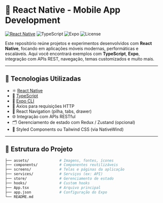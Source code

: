 # 📱 React Native - Mobile App Development

[![React Native](https://img.shields.io/badge/React_Native-2025-blue?logo=react)](https://reactnative.dev/)
![TypeScript](https://img.shields.io/badge/TypeScript-Strict-blue?logo=typescript)
![Expo](https://img.shields.io/badge/Expo-CLI%20Ready-000020?logo=expo)
![License](https://img.shields.io/badge/license-MIT-green)

Este repositório reúne projetos e experimentos desenvolvidos com **React Native**, focando em aplicações móveis modernas, performáticas e escaláveis. Aqui você encontrará exemplos com **TypeScript**, **Expo**, integração com APIs REST, navegação, temas customizados e muito mais.

---

## 🚀 Tecnologias Utilizadas

- ⚛️ [React Native](https://reactnative.dev/)
- 📘 [TypeScript](https://www.typescriptlang.org/)
- 🚀 [Expo CLI](https://docs.expo.dev/workflow/expo-cli/)
- 📡 Axios para requisições HTTP
- 📍 React Navigation (pilha, tabs, drawer)
- 🌐 Integração com APIs RESTful
- 🗂️ Gerenciamento de estado com Redux / Zustand (opcional)
- 🎨 Styled Components ou Tailwind CSS (via NativeWind)

---

## 📂 Estrutura do Projeto

```bash
├── assets/              # Imagens, fontes, ícones
├── components/          # Componentes reutilizáveis
├── screens/             # Telas e páginas da aplicação
├── services/            # Serviços (ex: API)
├── store/               # Gerenciamento de estado
├── hooks/               # Custom hooks
├── App.tsx              # Arquivo principal
├── app.json             # Configuração do Expo
└── README.md
